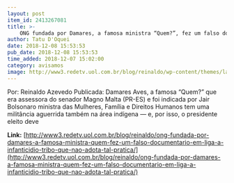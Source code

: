 ```yaml
---
layout: post
item_id: 2413267081
title: >-
    ONG fundada por Damares, a famosa ministra “Quem?”, fez um falso documentário em liga a infanticídio tribo que não adota tal prática
author: Tatu D'Oquei
date: 2018-12-08 15:53:53
pub_date: 2018-12-08 15:53:53
time_added: 2018-12-07 15:02:00
category: avisamos
image: http://www3.redetv.uol.com.br/blog/reinaldo/wp-content/themes/layout/assets/images/reinaldo-thumb.jpg
---
```


Por: Reinaldo Azevedo Publicada: Damares Aves, a famosa “Quem?” que era assessora do senador Magno Malta (PR-ES) e foi indicada por Jair Bolsonaro ministra das Mulheres, Família e Direitos Humanos tem uma militância aguerrida também na área indígena — e, por isso, o presidente eleito deve

**Link:** [http://www3.redetv.uol.com.br/blog/reinaldo/ong-fundada-por-damares-a-famosa-ministra-quem-fez-um-falso-documentario-em-liga-a-infanticidio-tribo-que-nao-adota-tal-pratica/](http://www3.redetv.uol.com.br/blog/reinaldo/ong-fundada-por-damares-a-famosa-ministra-quem-fez-um-falso-documentario-em-liga-a-infanticidio-tribo-que-nao-adota-tal-pratica/)

